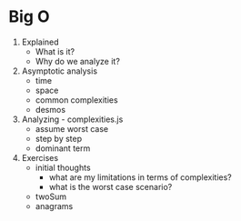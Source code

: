 # Big O

1. Explained
    - What is it?
    - Why do we analyze it?
2. Asymptotic analysis 
    - time 
    - space 
    - common complexities 
    - desmos
3. Analyzing - complexities.js
    - assume worst case 
    - step by step 
    - dominant term 
4. Exercises
    - initial thoughts 
        - what are my limitations in terms of complexities? 
        - what is the worst case scenario? 
    - twoSum
    - anagrams